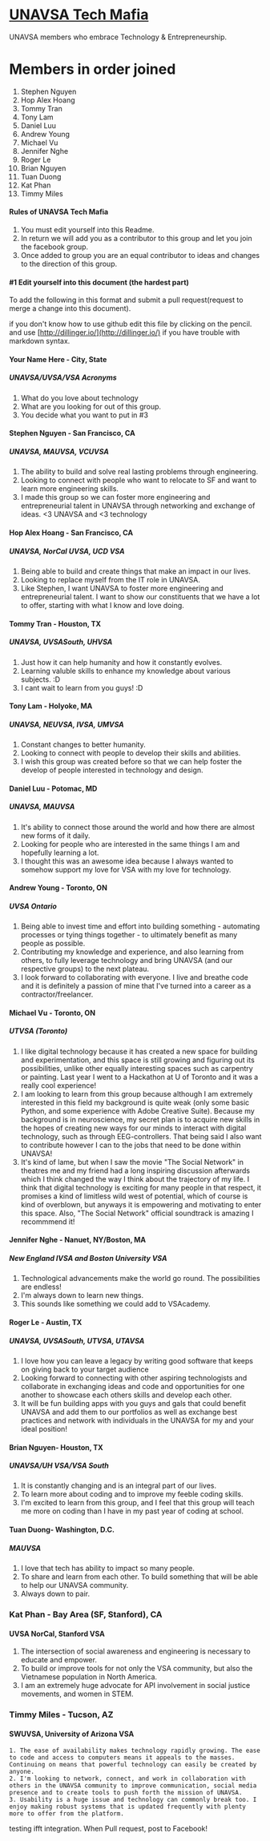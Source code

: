 
# [UNAVSA Tech Mafia](https://www.facebook.com/groups/609480592500450/)
UNAVSA members who embrace Technology & Entrepreneurship.

Members in order joined
=======
1. Stephen Nguyen
2. Hop Alex Hoang
3. Tommy Tran
4. Tony Lam
5. Daniel Luu
6. Andrew Young
7. Michael Vu
8. Jennifer Nghe
9. Roger Le
10. Brian Nguyen
11. Tuan Duong
12. Kat Phan
13. Timmy Miles

#### Rules of UNAVSA Tech Mafia

1. You must edit yourself into this Readme.
2. In return we will add you as a contributor to this group and let you join the facebook group.
3. Once added to group you are an equal contributor to ideas and changes to the direction of this group.

#### #1 Edit yourself into this document (the hardest part)
To add the following in this format and submit a pull request(request to merge a change into this document).

if you don't know how to use github edit this file by clicking on the pencil. and use [http://dillinger.io/](http://dillinger.io/) if you have trouble with markdown syntax.

#### Your Name Here - City, State
##### UNAVSA/UVSA/VSA Acronyms

  1. What do you love about technology
  2. What are you looking for out of this group.
  3. You decide what you want to put in #3

#### Stephen Nguyen - San Francisco, CA
##### UNAVSA, MAUVSA, VCUVSA

  1. The ability to build and solve real lasting problems through engineering.
  2. Looking to connect with people who want to relocate to SF and want to learn more engineering skills.
  3. I made this group so we can foster more engineering and entrepreneurial talent in UNAVSA through networking and exchange of ideas. <3 UNAVSA and <3 technology

#### Hop Alex Hoang - San Francisco, CA
##### UNAVSA, NorCal UVSA, UCD VSA

  1. Being able to build and create things that make an impact in our lives.
  2. Looking to replace myself from the IT role in UNAVSA.
  3. Like Stephen, I want UNAVSA to foster more engineering and entrepreneurial talent. I want to show our constituents that we have a lot to offer, starting with what I know and love doing.

#### Tommy Tran - Houston, TX
##### UNAVSA, UVSASouth, UHVSA

  1. Just how it can help humanity and how it constantly evolves.
  2. Learning valuble skills to enhance my knowledge about various subjects. :D
  3. I cant wait to learn from you guys! :D

#### Tony Lam - Holyoke, MA
##### UNAVSA, NEUVSA, IVSA, UMVSA

  1. Constant changes to better humanity.
  2. Looking to connect with people to develop their skills and abilities.
  3. I wish this group was created before so that we can help foster the develop of people interested in technology and design.
  

#### Daniel Luu - Potomac, MD
##### UNAVSA, MAUVSA

  1. It's ability to connect those around the world and how there are almost new forms of it daily.
  2. Looking for people who are interested in the same things I am and hopefully learning a lot.
  3. I thought this was an awesome idea because I always wanted to somehow support my love for VSA with my love for technology.

#### Andrew Young - Toronto, ON
##### UVSA Ontario

  1. Being able to invest time and effort into building something - automating processes or tying things together - to ultimately benefit as many people as possible.
  2. Contributing my knowledge and experience, and also learning from others, to fully leverage technology and bring UNAVSA (and our respective groups) to the next plateau.
  3. I look forward to collaborating with everyone. I live and breathe code and it is definitely a passion of mine that I've turned into a career as a contractor/freelancer.

#### Michael Vu - Toronto, ON
##### UTVSA (Toronto)

  1. I like digital technology because it has created a new space for building and experimentation, and this space is still growing and figuring out its possibilities, unlike other equally interesting spaces such as carpentry or painting. Last year I went to a Hackathon at U of Toronto and it was a really cool experience!
  2. I am looking to learn from this group because although I am extremely interested in this field my background is quite weak (only some basic Python, and some experience with Adobe Creative Suite). Because my background is in neuroscience, my secret plan is to acquire new skills in the hopes of creating new ways for our minds to interact with digital technology, such as through EEG-controllers. That being said I also want to contribute however I can to the jobs that need to be done within UNAVSA!
  3. It's kind of lame, but when I saw the movie "The Social Network" in theatres me and my friend had a long inspiring discussion afterwards which I think changed the way I think about the trajectory of my life. I think that digital technology is exciting for many people in that respect, it promises a kind of limitless wild west of potential, which of course is kind of overblown, but anyways it is empowering and motivating to enter this space. Also, "The Social Network" official soundtrack is amazing I recommmend it!
  
#### Jennifer Nghe - Nanuet, NY/Boston, MA
##### New England IVSA and Boston University VSA

   1. Technological advancements make the world go round. The possibilities are endless!
   2. I'm always down to learn new things.
   3. This sounds like something we could add to VSAcademy.

#### Roger Le - Austin, TX
##### UNAVSA, UVSASouth, UTVSA, UTAVSA
   1. I love how you can leave a legacy by writing good software that keeps on giving back to your target audience
   2. Looking forward to connecting with other aspiring technologists and collaborate in exchanging ideas and code and opportunities for one another to showcase each others skills and develop each other.
   3. It will be fun building apps with you guys and gals that could benefit UNAVSA and add them to our portfolios as well as exchange best practices and network with individuals in the UNAVSA for my and your ideal position!


#### Brian Nguyen- Houston, TX
##### UNAVSA/UH VSA/VSA South

  1. It is constantly changing and is an integral part of our lives.
  2. To learn more about coding and to improve my feeble coding skills.
  3. I'm excited to learn from this group, and I feel that this group will teach me more on coding than I have in my past year of coding at school.

#### Tuan Duong- Washington, D.C.
##### MAUVSA

  1. I love that tech has ability to impact so many people.
  2. To share and learn from each other. To build something that will be able to help our UNAVSA community.
  3. Always down to pair.

### Kat Phan - Bay Area (SF, Stanford), CA
#### UVSA NorCal, Stanford VSA
1. The intersection of social awareness and engineering is necessary to educate and empower.
2. To build or improve tools for not only the VSA community, but also the Vietnamese population in North America.
3. I am an extremely huge advocate for API involvement in  social justice movements, and women in STEM.
  
### Timmy Miles - Tucson, AZ
#### SWUVSA, University of Arizona VSA

	1. The ease of availability makes technology rapidly growing. The ease to code and access to computers means it appeals to the masses. Continuing on means that powerful technology can easily be created by anyone. 
	2. I'm looking to network, connect, and work in collaboration with others in the UNAVSA community to improve communication, social media presence and to create tools to push forth the mission of UNAVSA. 
	3. Usability is a huge issue and technology can commonly break too. I enjoy making robust systems that is updated frequently with plenty more to offer from the platform. 

testing ifft integration. When Pull request, post to Facebook!

